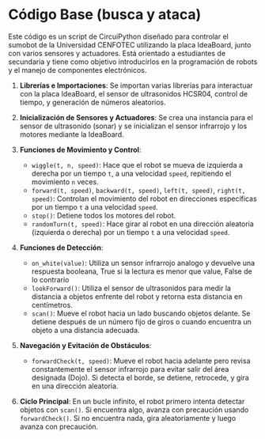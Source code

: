 # Código Base (busca y ataca)

Este código es un script de CircuiPython diseñado para controlar el sumobot de la Universidad CENFOTEC utilizando la placa IdeaBoard, junto con varios sensores y actuadores. Está orientado a estudiantes de secundaria y tiene como objetivo introducirlos en la programación de robots y el manejo de componentes electrónicos.

1. **Librerías e Importaciones**: Se importan varias librerías para interactuar con la placa IdeaBoard, el sensor de ultrasonidos HCSR04, control de tiempo, y generación de números aleatorios.

2. **Inicialización de Sensores y Actuadores**: Se crea una instancia para el sensor de ultrasonido (sonar) y se inicializan el sensor infrarrojo y los motores mediante la IdeaBoard.

3. **Funciones de Movimiento y Control**:
   - `wiggle(t, n, speed)`: Hace que el robot se mueva de izquierda a derecha por un tiempo `t`, a una velocidad `speed`, repitiendo el movimiento `n` veces.
   - `forward(t, speed)`, `backward(t, speed)`, `left(t, speed)`, `right(t, speed)`: Controlan el movimiento del robot en direcciones específicas por un tiempo `t` a una velocidad `speed`.
   - `stop()`: Detiene todos los motores del robot.
   - `randomTurn(t, speed)`: Hace girar al robot en una dirección aleatoria (izquierda o derecha) por un tiempo `t` a una velocidad `speed`.

4. **Funciones de Detección**:
   - `on_white(value)`: Utiliza un sensor infrarrojo analogo y devuelve una respuesta booleana, True si la lectura es menor que value, False de lo contrario
   - `lookForward()`: Utiliza el sensor de ultrasonidos para medir la distancia a objetos enfrente del robot y retorna esta distancia en centímetros.
   - `scan()`: Mueve el robot hacia un lado buscando objetos delante. Se detiene después de un número fijo de giros o cuando encuentra un objeto a una distancia adecuada.

5. **Navegación y Evitación de Obstáculos**:
   - `forwardCheck(t, speed)`: Mueve el robot hacia adelante pero revisa constantemente el sensor infrarrojo para evitar salir del área designada (Dojo). Si detecta el borde, se detiene, retrocede, y gira en una dirección aleatoria.

6. **Ciclo Principal**: En un bucle infinito, el robot primero intenta detectar objetos con `scan()`. Si encuentra algo, avanza con precaución usando `forwardCheck()`. Si no encuentra nada, gira aleatoriamente y luego avanza con precaución.
